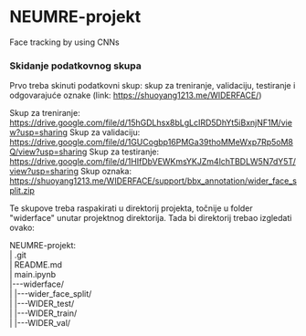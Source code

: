 # NEUMRE-projekt

Face tracking by using CNNs


### Skidanje podatkovnog skupa
Prvo treba skinuti podatkovni skup: skup za treniranje, validaciju, testiranje i odgovarajuće oznake (link: https://shuoyang1213.me/WIDERFACE/)

Skup za treniranje: https://drive.google.com/file/d/15hGDLhsx8bLgLcIRD5DhYt5iBxnjNF1M/view?usp=sharing
Skup za validaciju: https://drive.google.com/file/d/1GUCogbp16PMGa39thoMMeWxp7Rp5oM8Q/view?usp=sharing
Skup za testiranje: https://drive.google.com/file/d/1HIfDbVEWKmsYKJZm4lchTBDLW5N7dY5T/view?usp=sharing
Skup oznaka: https://shuoyang1213.me/WIDERFACE/support/bbx_annotation/wider_face_split.zip

Te skupove treba raspakirati u direktorij projekta, točnije u folder "widerface" unutar projektnog direktorija. 
Tada bi direktorij trebao izgledati ovako:

NEUMRE-projekt:  
|   .git  
|   README.md  
|   main.ipynb  
|---widerface/  
|   |---wider_face_split/  
|   |---WIDER_test/  
|   |---WIDER_train/  
|   |---WIDER_val/  
